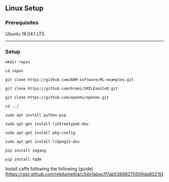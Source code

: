 ## Linux Setup 

### Prerequisites 

Ubuntu 18.04.1 LTS

---

### Setup

```
mkdir repos

cd repos

git clone https://github.com/ARM-software/ML-examples.git

git clone https://github.com/hromi/SMILEsmileD.git

git clone https://github.com/openmv/openmv.git

cd ../

sudo apt install python-pip

sudo apt-get install libfreetype6-dev

sudo apt-get install pkg-config

sudo apt-get install libpng12-dev

pip install imgaug 

pip install tqdm 

```

Install caffe following the following (guide)[https://gist.github.com/nikitametha/c54e1abecff7ab53896270509da80215]  


